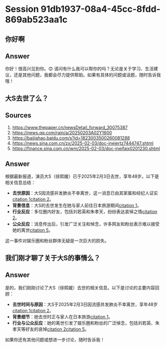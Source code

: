 # Session 91db1937-08a4-45cc-8fdd-869ab523aa1c

## 你好啊

## Answer
你好！很高兴见到你。😊 请问有什么我可以帮你的吗？无论是关于学习、生活建议，还是其他问题，我都会尽力提供帮助。如果有具体的问题或话题，随时告诉我哦！

## 大S去世了么？

## Sources
1. https://www.thepaper.cn/newsDetail_forward_30075387
2. https://news.qq.com/rain/a/20250203A02Y1600
3. https://baijiahao.baidu.com/s?id=1823003500260081288
4. https://news.sina.com.cn/zx/2025-02-03/doc-ineiertz7444747.shtml
5. https://finance.sina.com.cn/wm/2025-02-03/doc-ineifaix0201230.shtml

## Answer
根据最新报道，演员大S（徐熙媛）已于2025年2月3日去世，享年48岁。以下是相关信息总结：

- **去世原因**：大S因流感并发肺炎不幸离世，这一消息已由其家属和经纪人证实[citation 1](https://www.thepaper.cn/newsDetail_forward_30075387)[citation 2](https://news.qq.com/rain/a/20250203A02Y1600)。
- **背景信息**：大S的去世发生在她与家人前往日本旅游期间[citation 1](https://www.thepaper.cn/newsDetail_forward_30075387)。
- **行业反应**：多位圈内好友，包括刘若英和朱孝天，纷纷表达哀悼之情[citation 2](https://news.qq.com/rain/a/20250203A02Y1600)。
- **公众反应**：消息传出后，引发广泛关注和悼念，许多网友和粉丝表示难以接受她的离世[citation 5](https://finance.sina.com.cn/wm/2025-02-03/doc-ineifaix0201230.shtml)。

这一事件对娱乐圈和粉丝群体无疑是一次巨大的损失。

## 我们刚才聊了关于大S的事情么？

## Answer
是的，我们刚刚讨论了大S（徐熙媛）去世的相关信息。以下是讨论的主要内容回顾：  

- **去世时间与原因**：大S于2025年2月3日因流感并发肺炎不幸离世，享年48岁[citation 1](https://www.thepaper.cn/newsDetail_forward_30075387)[citation 2](https://news.qq.com/rain/a/20250203A02Y1600)。  
- **背景细节**：她去世时正与家人在日本旅游[citation 1](https://www.thepaper.cn/newsDetail_forward_30075387)。  
- **行业与公众反应**：她的离世引发了娱乐圈和粉丝的广泛悼念，包括刘若英、朱孝天等好友的哀悼[citation 2](https://news.qq.com/rain/a/20250203A02Y1600)[citation 5](https://finance.sina.com.cn/wm/2025-02-03/doc-ineifaix0201230.shtml)。  

如果你还有其他问题或想进一步讨论，随时告诉我！

